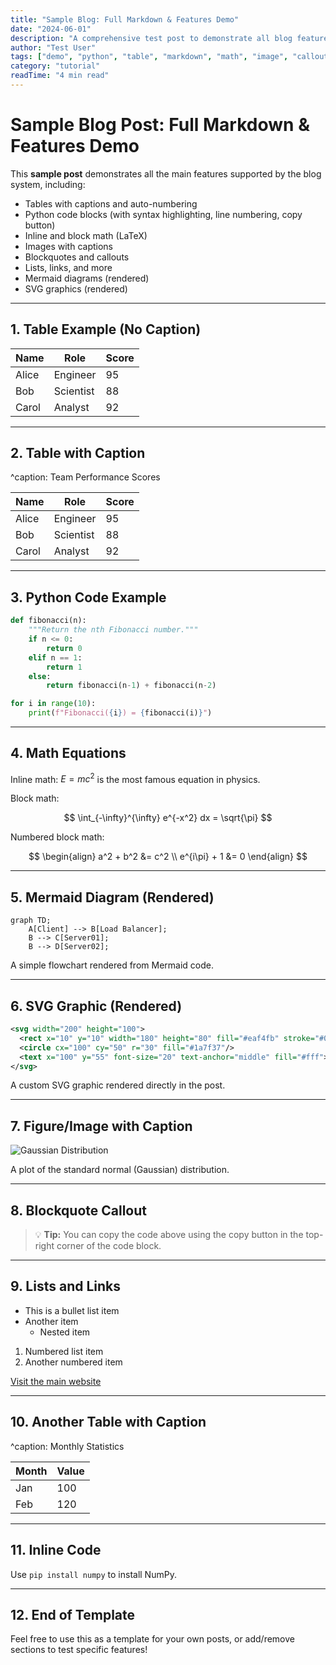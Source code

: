 ```yaml
---
title: "Sample Blog: Full Markdown & Features Demo"
date: "2024-06-01"
description: "A comprehensive test post to demonstrate all blog features: tables, Python code, math, images, callouts, and more."
author: "Test User"
tags: ["demo", "python", "table", "markdown", "math", "image", "callout"]
category: "tutorial"
readTime: "4 min read"
---
```


# Sample Blog Post: Full Markdown & Features Demo

This **sample post** demonstrates all the main features supported by the blog system, including:
- Tables with captions and auto-numbering
- Python code blocks (with syntax highlighting, line numbering, copy button)
- Inline and block math (LaTeX)
- Images with captions
- Blockquotes and callouts
- Lists, links, and more
- Mermaid diagrams (rendered)
- SVG graphics (rendered)

---

## 1. Table Example (No Caption)

| Name   | Role     | Score |
|--------|----------|-------|
| Alice  | Engineer | 95    |
| Bob    | Scientist| 88    |
| Carol  | Analyst  | 92    |

---

## 2. Table with Caption

^caption: Team Performance Scores

| Name   | Role     | Score |
|--------|----------|-------|
| Alice  | Engineer | 95    |
| Bob    | Scientist| 88    |
| Carol  | Analyst  | 92    |

---

## 3. Python Code Example

```python
def fibonacci(n):
    """Return the nth Fibonacci number."""
    if n <= 0:
        return 0
    elif n == 1:
        return 1
    else:
        return fibonacci(n-1) + fibonacci(n-2)

for i in range(10):
    print(f"Fibonacci({i}) = {fibonacci(i)}")
```

---

## 4. Math Equations

Inline math: $E = mc^2$ is the most famous equation in physics.

Block math:

$$
\int_{-\infty}^{\infty} e^{-x^2} dx = \sqrt{\pi}
$$

Numbered block math:

$$
\begin{align}
    a^2 + b^2 &= c^2 \\
    e^{i\pi} + 1 &= 0
\end{align}
$$

---

## 5. Mermaid Diagram (Rendered)

```mermaid
graph TD;
    A[Client] --> B[Load Balancer];
    B --> C[Server01];
    B --> D[Server02];
```

A simple flowchart rendered from Mermaid code.

---

## 6. SVG Graphic (Rendered)

```svg
<svg width="200" height="100">
  <rect x="10" y="10" width="180" height="80" fill="#eaf4fb" stroke="#0969da" stroke-width="3"/>
  <circle cx="100" cy="50" r="30" fill="#1a7f37"/>
  <text x="100" y="55" font-size="20" text-anchor="middle" fill="#fff">SVG</text>
</svg>
```

A custom SVG graphic rendered directly in the post.

---

## 7. Figure/Image with Caption

![Gaussian Distribution](../assets/images/playground/gaussian-dist.png "Gaussian Distribution{width=60%}")

A plot of the standard normal (Gaussian) distribution.

---

## 8. Blockquote Callout

> 💡 **Tip:** You can copy the code above using the copy button in the top-right corner of the code block.

---

## 9. Lists and Links

- This is a bullet list item
- Another item
    - Nested item

1. Numbered list item
2. Another numbered item

[Visit the main website](../index.html)

---

## 10. Another Table with Caption

^caption: Monthly Statistics

| Month | Value |
|-------|-------|
| Jan   | 100   |
| Feb   | 120   |

---

## 11. Inline Code

Use `pip install numpy` to install NumPy.

---

## 12. End of Template

Feel free to use this as a template for your own posts, or add/remove sections to test specific features! 
